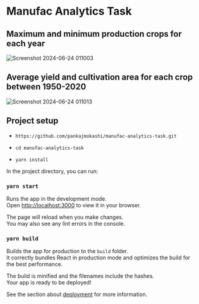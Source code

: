 # Manufac Analytics Task

## Maximum and minimum production crops for each year
![Screenshot 2024-06-24 011003](https://github.com/pankajmokashi/manufac-analytics-task/assets/127533657/9e304f19-fc38-4b0c-93e8-3ef6964a5f7b)

## Average yield and cultivation area for each crop between 1950-2020
![Screenshot 2024-06-24 011013](https://github.com/pankajmokashi/manufac-analytics-task/assets/127533657/1ae48a67-d13e-4b3c-a887-aa007e63c1d2)

## Project setup

-     https://github.com/pankajmokashi/manufac-analytics-task.git
-     cd manufac-analytics-task
-     yarn install

In the project directory, you can run:

### `yarn start`

Runs the app in the development mode.\
Open [http://localhost:3000](http://localhost:3000) to view it in your browser.

The page will reload when you make changes.\
You may also see any lint errors in the console.

### `yarn build`

Builds the app for production to the `build` folder.\
It correctly bundles React in production mode and optimizes the build for the best performance.

The build is minified and the filenames include the hashes.\
Your app is ready to be deployed!

See the section about [deployment](https://facebook.github.io/create-react-app/docs/deployment) for more information.

